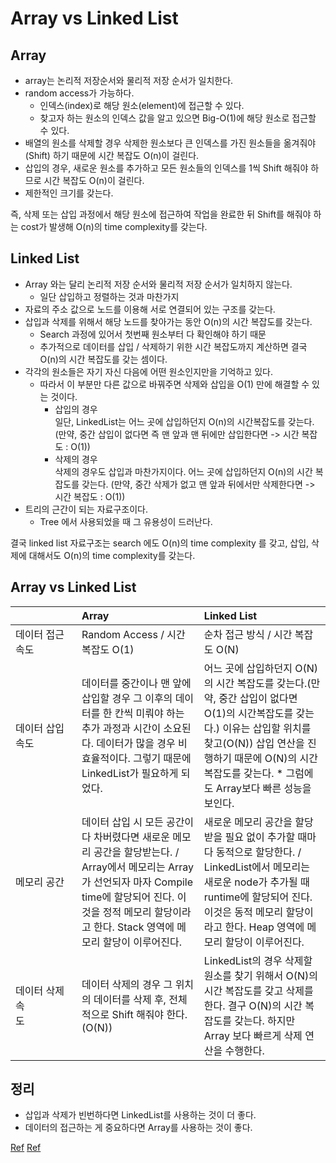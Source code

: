 # Array vs Linked List
## Array
* array는 논리적 저장순서와 물리적 저장 순서가 일치한다.
* random access가 가능하다.
    *  인덱스(index)로 해당 원소(element)에 접근할 수 있다.
    *  찾고자 하는 원소의 인덱스 값을 알고 있으면 Big-O(1)에 해당 원소로 접근할 수 있다.
* 배열의 원소를 삭제할 경우 삭제한 원소보다 큰 인덱스를 가진 원소들을 옮겨줘야(Shift) 하기 때문에 시간 복잡도 O(n)이 걸린다.
* 삽입의 경우, 새로운 원소를 추가하고 모든 원소들의 인덱스를 1씩 Shift 해줘야 하므로 시간 복잡도 O(n)이 걸린다.
* 제한적인 크기를 갖는다.

즉, 삭제 또는 삽입 과정에서 해당 원소에 접근하여 작업을 완료한 뒤 Shift를 해줘야 하는 cost가 발생해 O(n)의 time complexity를 갖는다.

## Linked List
* Array 와는 달리 논리적 저장 순서와 물리적 저장 순서가 일치하지 않는다.
    * 일단 삽입하고 정렬하는 것과 마찬가지
* 자료의 주소 값으로 노드를 이용해 서로 연결되어 있는 구조를 갖는다.
* 삽입과 삭제를 위해서 해당 노드를 찾아가는 동안 O(n)의 시간 복잡도를 갖는다. 
    * Search 과정에 있어서 첫번째 원소부터 다 확인해야 하기 때문
    * 추가적으로 데이터를 삽입 / 삭제하기 위한 시간 복잡도까지 계산하면 결국 O(n)의 시간 복잡도를 갖는 셈이다.
* 각각의 원소들은 자기 자신 다음에 어떤 원소인지만을 기억하고 있다.
    * 따라서 이 부분만 다른 값으로 바꿔주면 삭제와 삽입을 O(1) 만에 해결할 수 있는 것이다.
        * 삽입의 경우  
            일단, LinkedList는 어느 곳에 삽입하던지 O(n)의 시간복잡도를 갖는다. (만약, 중간 삽입이 없다면 즉 맨 앞과 맨 뒤에만 삽입한다면 -> 시간 복잡도 : O(1))
        * 삭제의 경우  
            삭제의 경우도 삽입과 마찬가지이다. 어느 곳에 삽입하던지 O(n)의 시간 복잡도를 갖는다. (만약, 중간 삭제가 없고 맨 앞과 뒤에서만 삭제한다면 -> 시간 복잡도 : O(1))
* 트리의 근간이 되는 자료구조이다.
    * Tree 에서 사용되었을 때 그 유용성이 드러난다.

결국 linked list 자료구조는 search 에도 O(n)의 time complexity 를 갖고, 삽입, 삭제에 대해서도 O(n)의 time complexity를 갖는다.

## Array vs Linked List
||Array|Linked List|
|:---|:---|:---|
|데이터 접근속도| Random Access / 시간 복잡도 O(1)| 순차 접근 방식 / 시간 복잡도 O(N)|
|데이터 삽입속도| 데이터를 중간이나 맨 앞에 삽입할 경우 그 이후의 데이터를 한 칸씩 미뤄야 하는 추가 과정과 시간이 소요된다. 데이터가 많을 경우 비효율적이다. 그렇기 때문에 LinkedList가 필요하게 되었다.|어느 곳에 삽입하던지 O(N)의 시간 복잡도를 갖는다.(만약, 중간 삽입이 없다면 O(1)의 시간복잡도를 갖는다.) 이유는 삽입할 위치를 찾고(O(N)) 삽입 연산을 진행하기 때문에 O(N)의 시간 복잡도를 갖는다. * 그럼에도 Array보다 빠른 성능을 보인다.|
|메모리 공간|데이터 삽입 시 모든 공간이 다 차버렸다면 새로운 메모리 공간을 할당받는다. / Array에서 메모리는 Array가 선언되자 마자 Compile time에 할당되어 진다. 이것을 정적 메모리 할당이라고 한다. Stack 영역에 메모리 할당이 이루어진다.|새로운 메모리 공간을 할당받을 필요 없이 추가할 때마다 동적으로 할당한다. / LinkedList에서 메모리는 새로운 node가 추가될 때 runtime에 할당되어 진다. 이것은 동적 메모리 할당이라고 한다. Heap 영역에 메모리 할당이 이루어진다.|
|데이터 삭제속도&nbsp;&nbsp;&nbsp;&nbsp;&nbsp;&nbsp;&nbsp;&nbsp;&nbsp;&nbsp;&nbsp;&nbsp;&nbsp;&nbsp;&nbsp;&nbsp;|데이터 삭제의 경우 그 위치의 데이터를 삭제 후, 전체적으로 Shift 해줘야 한다. (O(N))|LinkedList의 경우 삭제할 원소를 찾기 위해서 O(N)의 시간 복잡도를 갖고 삭제를 한다. 결구 O(N)의 시간 복잡도를 갖는다. 하지만 Array 보다 빠르게 삭제 연산을 수행한다.|

## 정리
* 삽입과 삭제가 빈번하다면 LinkedList를 사용하는 것이 더 좋다.
* 데이터의 접근하는 게 중요하다면 Array를 사용하는 것이 좋다.

[Ref](https://github.com/JaeYeopHan/Interview_Question_for_Beginner/tree/master/DataStructure#array-vs-linked-list/)
[Ref](https://woovictory.github.io/2018/12/27/DataStructure-Diff-of-Array-LinkedList/)
